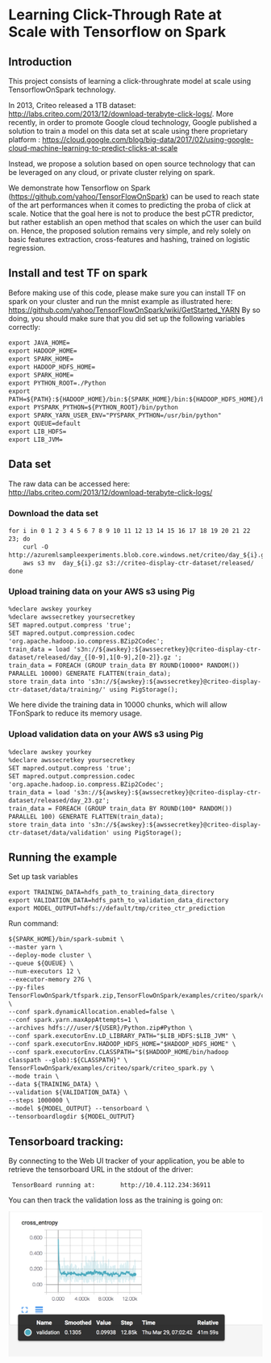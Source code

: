 # Learning Click-Through Rate at Scale with Tensorflow on Spark

## Introduction 
This project consists of learning a click-throughrate model at scale using TensorflowOnSpark technology.

In 2013, Criteo released a 1TB dataset: http://labs.criteo.com/2013/12/download-terabyte-click-logs/. 
More recently, in order to promote Google cloud technology, Google published a solution to train a model on this data set at scale using there proprietary platform : https://cloud.google.com/blog/big-data/2017/02/using-google-cloud-machine-learning-to-predict-clicks-at-scale 

Instead, we propose a solution based on open source technology that can be leveraged on any cloud, 
or private cluster relying on spark.

We demonstrate how Tensorflow on Spark (https://github.com/yahoo/TensorFlowOnSpark) can be used to reach state of the art performances when it comes to predicting the proba of click at scale.
Notice that the goal here is not to produce the best pCTR predictor, but rather establish an open method that scales on which the user can build on.
Hence, the proposed solution remains very simple, and rely solely on basic features extraction, cross-features and hashing, trained on logistic regression.

## Install and test TF on spark
Before making use of this code, please make sure you can install TF on spark on your cluster and
run the mnist example as illustrated here:
https://github.com/yahoo/TensorFlowOnSpark/wiki/GetStarted_YARN
By so doing, you should make sure that you did set up the following variables correctly:

```
export JAVA_HOME=
export HADOOP_HOME=
export SPARK_HOME=
export HADOOP_HDFS_HOME=
export SPARK_HOME=
export PYTHON_ROOT=./Python
export PATH=${PATH}:${HADOOP_HOME}/bin:${SPARK_HOME}/bin:${HADOOP_HDFS_HOME}/bin:${SPARK_HOME}/bin:${PYTHON_ROOT}/bin
export PYSPARK_PYTHON=${PYTHON_ROOT}/bin/python
export SPARK_YARN_USER_ENV="PYSPARK_PYTHON=/usr/bin/python"
export QUEUE=default
export LIB_HDFS=
export LIB_JVM=
```

## Data set

The raw data can be accessed here: http://labs.criteo.com/2013/12/download-terabyte-click-logs/

### Download the data set
```
for i in 0 1 2 3 4 5 6 7 8 9 10 11 12 13 14 15 16 17 18 19 20 21 22 23; do
	curl -O http://azuremlsampleexperiments.blob.core.windows.net/criteo/day_${i}.gz
	aws s3 mv  day_${i}.gz s3://criteo-display-ctr-dataset/released/
done
```

### Upload training data on your AWS s3 using Pig

```
%declare awskey yourkey
%declare awssecretkey yoursecretkey
SET mapred.output.compress 'true';
SET mapred.output.compression.codec 'org.apache.hadoop.io.compress.BZip2Codec';
train_data = load 's3n://${awskey}:${awssecretkey}@criteo-display-ctr-dataset/released/day_{[0-9],1[0-9],2[0-2]}.gz ';
train_data = FOREACH (GROUP train_data BY ROUND(10000* RANDOM()) PARALLEL 10000) GENERATE FLATTEN(train_data); 
store train_data into 's3n://${awskey}:${awssecretkey}@criteo-display-ctr-dataset/data/training/' using PigStorage();
```
We here divide the training data in 10000 chunks, which will allow TFonSpark to reduce its memory usage.

### Upload validation data on your AWS s3 using Pig
```
%declare awskey yourkey
%declare awssecretkey yoursecretkey
SET mapred.output.compress 'true';
SET mapred.output.compression.codec 'org.apache.hadoop.io.compress.BZip2Codec';
train_data = load 's3n://${awskey}:${awssecretkey}@criteo-display-ctr-dataset/released/day_23.gz';
train_data = FOREACH (GROUP train_data BY ROUND(100* RANDOM()) PARALLEL 100) GENERATE FLATTEN(train_data); 
store train_data into 's3n://${awskey}:${awssecretkey}@criteo-display-ctr-dataset/data/validation' using PigStorage();
```






## Running the example

Set up task variables 
```
export TRAINING_DATA=hdfs_path_to_training_data_directory
export VALIDATION_DATA=hdfs_path_to_validation_data_directory
export MODEL_OUTPUT=hdfs://default/tmp/criteo_ctr_prediction
```
Run command:

```
${SPARK_HOME}/bin/spark-submit \
--master yarn \
--deploy-mode cluster \
--queue ${QUEUE} \
--num-executors 12 \
--executor-memory 27G \
--py-files TensorFlowOnSpark/tfspark.zip,TensorFlowOnSpark/examples/criteo/spark/criteo_dist.py \
--conf spark.dynamicAllocation.enabled=false \
--conf spark.yarn.maxAppAttempts=1 \
--archives hdfs:///user/${USER}/Python.zip#Python \
--conf spark.executorEnv.LD_LIBRARY_PATH="$LIB_HDFS:$LIB_JVM" \
--conf spark.executorEnv.HADOOP_HDFS_HOME="$HADOOP_HDFS_HOME" \
--conf spark.executorEnv.CLASSPATH="$($HADOOP_HOME/bin/hadoop classpath --glob):${CLASSPATH}" \
TensorFlowOnSpark/examples/criteo/spark/criteo_spark.py \
--mode train \
--data ${TRAINING_DATA} \
--validation ${VALIDATION_DATA} \
--steps 1000000 \
--model ${MODEL_OUTPUT} --tensorboard \
--tensorboardlogdir ${MODEL_OUTPUT}
```
## Tensorboard tracking:

By connecting to the Web UI tracker of your application,
you be able to retrieve the tensorboard URL in the stdout of the driver:

```
 TensorBoard running at:       http://10.4.112.234:36911
```

You can then track the validation loss as the training is going on:


![Alt Text](resources/TensorBoard-Validation.png)
 

